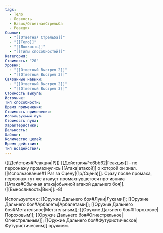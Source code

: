 ```yaml
---
tags:
  - Тело
  - Ловкость
  - Навык/ОтветнаяСтрельба
  - Реакция
Ссылки:
  - "[[Ответная Стрельба]]"
  - "[[Тело]]"
  - "[[Ловкость]]"
  - "[[Типы способностей]]"
Категория: 
Стоимость: "20"
Уровни:
  - "[[Ответный Выстрел 2]]"
  - "[[Ответный Выстрел 3]]"
Связанные навыки:
  - "[[Ответный Выстрел 2]]"
  - "[[Ответный Выстрел 3]]"
Стоимость выкупа:
Источник:
Тип способности:
Время применения:
Стоимость применения:
Используемый пул:
Стоимость пула:
Характеристики:
Дальность:
Шаблон:
Количество целей:
Время действия:
Тип воздействия:
---
```

([[Действия#Реакция|Р]]) [[Действия#^e6bb62|Реакция]] - по персонажу промахнулись [[Атака|атакой]] о которой он знал. [[Использование#1 Раз за Сцену|(1р/Сцена)]]. Сразу после промаха, персонаж тут же атакует промахнувшегося противника [[Атака#Обычная атака|обычной атакой дальнего боя]]. ([[Выносливость|Вын]]: -8)

Используется с: [[Оружие Дальнего боя#Луки|Луками]]; [[Оружие Дальнего боя#Арбалеты|Арбалетами]]; [[Оружие Дальнего боя#Метательное|Метательным]]; [[Оружие Дальнего боя#Пороховое|Пороховым]]; [[Оружие Дальнего боя#Огнестрельное|Огнестрельным]]; [[Оружие Дальнего боя#Футуристическое|Футуристическим]] оружием.